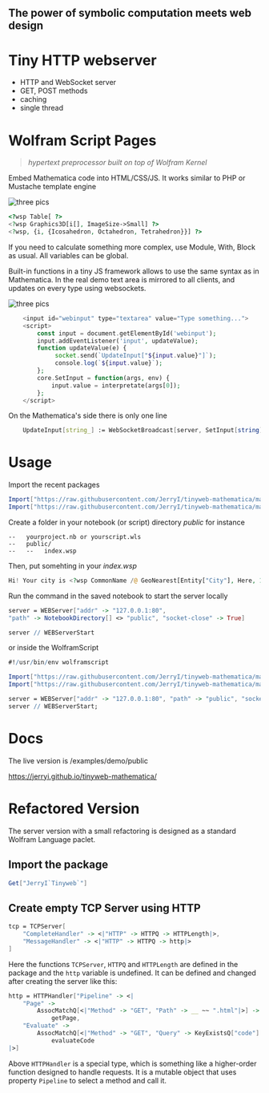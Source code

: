## The power of symbolic computation meets web design

# Tiny HTTP webserver

* HTTP and WebSocket server
* GET, POST methods
* caching
* single thread

# Wolfram Script Pages
>
> *hypertext preprocessor built on top of Wolfram Kernel*

Embed Mathematica code into HTML/CSS/JS. It works similar to PHP or Mustache template engine

![three pics](./threepics.png)

```php
<?wsp Table[ ?> 
<?wsp Graphics3D[i[], ImageSize->Small] ?> 
<?wsp, {i, {Icosahedron, Octahedron, Tetrahedron}}] ?>
```

If you need to calculate something more complex, use Module, With, Block as usual. All variables can be global.

Built-in functions in a tiny JS framework allows to use the same syntax as in Mathematica. In the real demo text area is mirrored to all clients, and updates on every type using websockets.

![three pics](./mirror.gif)

```php
    <input id="webinput" type="textarea" value="Type something...">
    <script>
        const input = document.getElementById('webinput');
        input.addEventListener('input', updateValue);
        function updateValue(e) {
             socket.send(`UpdateInput["${input.value}"]`);
             console.log(`${input.value}`);
        };
        core.SetInput = function(args, env) {
            input.value = interpretate(args[0]);
        };
    </script>
```

On the Mathematica's side there is only one line

```mathematica
    UpdateInput[string_] := WebSocketBroadcast[server, SetInput[string], client]
```

# Usage

Import the recent packages

```mathematica
Import["https://raw.githubusercontent.com/JerryI/tinyweb-mathematica/master/Tinyweb/Tinyweb.wl"]
Import["https://raw.githubusercontent.com/JerryI/tinyweb-mathematica/master/WSP/WSP.wl"]
```

Create a folder in your notebook (or script) directory *public* for instance

```
--   yourproject.nb or yourscript.wls
--   public/
--   --   index.wsp
```

Then, put somehting in your *index.wsp*

```php
Hi! Your city is <?wsp CommonName /@ GeoNearest[Entity["City"], Here, 1] // First ?>
```

Run the command in the saved notebook to start the server locally

```mathematica
server = WEBServer["addr" -> "127.0.0.1:80",
"path" -> NotebookDirectory[] <> "public", "socket-close" -> True]

server // WEBServerStart
```

or inside the WolframScript

```mathematica
#!/usr/bin/env wolframscript

Import["https://raw.githubusercontent.com/JerryI/tinyweb-mathematica/master/Tinyweb/Tinyweb.wl"];
Import["https://raw.githubusercontent.com/JerryI/tinyweb-mathematica/master/WSP/WSP.wl"];

server = WEBServer["addr" -> "127.0.0.1:80", "path" -> "public", "socket-close" -> True];
server // WEBServerStart;
```

# Docs

The live version is /examples/demo/public

<https://jerryi.github.io/tinyweb-mathematica/>

# Refactored Version

The server version with a small refactoring is designed as a standard Wolfram Language
paclet.  

## Import the package

```mathematica
Get["JerryI`Tinyweb`"]
```

## Create empty TCP Server using HTTP

```mathematica
tcp = TCPServer[
    "CompleteHandler" -> <|"HTTP" -> HTTPQ -> HTTPLength|>, 
    "MessageHandler" -> <|"HTTP" -> HTTPQ -> http|>
]
```

Here the functions `TCPServer`, `HTTPQ` and `HTTPLength` are defined in the package
and the `http` variable is undefined.
It can be defined and changed after creating the server like this:

```mathematica
http = HTTPHandler["Pipeline" -> <|
    "Page" -> 
        AssocMatchQ[<|"Method" -> "GET", "Path" -> __ ~~ ".html"|>] -> 
            getPage, 
    "Evaluate" -> 
        AssocMatchQ[<|"Method" -> "GET", "Query" -> KeyExistsQ["code"]|>] -> 
            evaluateCode
|>]
```

Above `HTTPHandler` is a special type, which is something like a higher-order function designed to handle requests. It is a mutable object that uses property `Pipeline` to select a method and call it.  
